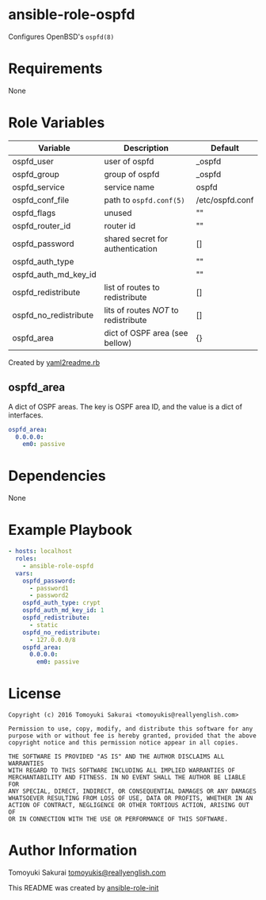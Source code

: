 # ansible-role-ospfd

Configures OpenBSD's `ospfd(8)`

# Requirements

None

# Role Variables

| Variable | Description | Default |
|----------|-------------|---------|
| ospfd\_user | user of ospfd | \_ospfd |
| ospfd\_group | group of ospfd | \_ospfd |
| ospfd\_service | service name | ospfd |
| ospfd\_conf\_file | path to `ospfd.conf(5)` | /etc/ospfd.conf |
| ospfd\_flags | unused | "" |
| ospfd\_router\_id | router id | "" |
| ospfd\_password | shared secret for authentication | [] |
| ospfd\_auth\_type | | "" |
| ospfd\_auth\_md\_key\_id | | "" |
| ospfd\_redistribute | list of routes to redistribute | [] |
| ospfd\_no\_redistribute | lits of routes _NOT_ to redistribute | [] |
| ospfd\_area | dict of OSPF area (see bellow) | {} |

Created by [yaml2readme.rb](https://gist.github.com/trombik/b2df709657c08d845b1d3b3916e592d3)

## ospfd\_area

A dict of OSPF areas. The key is OSPF area ID, and the value is a dict of interfaces.

```yaml
ospfd_area:
  0.0.0.0:
    em0: passive
```

# Dependencies

None

# Example Playbook

```yaml
- hosts: localhost
  roles:
    - ansible-role-ospfd
  vars:
    ospfd_password:
      - password1
      - password2
    ospfd_auth_type: crypt
    ospfd_auth_md_key_id: 1
    ospfd_redistribute:
      - static
    ospfd_no_redistribute:
      - 127.0.0.0/8
    ospfd_area:
      0.0.0.0:
        em0: passive
```

# License

```
Copyright (c) 2016 Tomoyuki Sakurai <tomoyukis@reallyenglish.com>

Permission to use, copy, modify, and distribute this software for any
purpose with or without fee is hereby granted, provided that the above
copyright notice and this permission notice appear in all copies.

THE SOFTWARE IS PROVIDED "AS IS" AND THE AUTHOR DISCLAIMS ALL WARRANTIES
WITH REGARD TO THIS SOFTWARE INCLUDING ALL IMPLIED WARRANTIES OF
MERCHANTABILITY AND FITNESS. IN NO EVENT SHALL THE AUTHOR BE LIABLE FOR
ANY SPECIAL, DIRECT, INDIRECT, OR CONSEQUENTIAL DAMAGES OR ANY DAMAGES
WHATSOEVER RESULTING FROM LOSS OF USE, DATA OR PROFITS, WHETHER IN AN
ACTION OF CONTRACT, NEGLIGENCE OR OTHER TORTIOUS ACTION, ARISING OUT OF
OR IN CONNECTION WITH THE USE OR PERFORMANCE OF THIS SOFTWARE.
```

# Author Information

Tomoyuki Sakurai <tomoyukis@reallyenglish.com>

This README was created by [ansible-role-init](https://gist.github.com/trombik/d01e280f02c78618429e334d8e4995c0)
